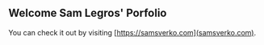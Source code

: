 ## Welcome Sam Legros' Porfolio

You can check it out by visiting [https://samsverko.com](samsverko.com).
